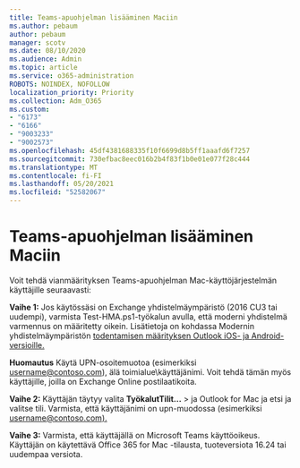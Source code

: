 ```yaml
---
title: Teams-apuohjelman lisääminen Maciin
ms.author: pebaum
author: pebaum
manager: scotv
ms.date: 08/10/2020
ms.audience: Admin
ms.topic: article
ms.service: o365-administration
ROBOTS: NOINDEX, NOFOLLOW
localization_priority: Priority
ms.collection: Adm_O365
ms.custom:
- "6173"
- "6166"
- "9003233"
- "9002573"
ms.openlocfilehash: 45df4381688335f10f6699d8b5ff1aaafd6f7257
ms.sourcegitcommit: 730efbac8eec016b2b4f83f1b0e01e077f28c444
ms.translationtype: MT
ms.contentlocale: fi-FI
ms.lasthandoff: 05/20/2021
ms.locfileid: "52582067"
---
```

# <a name="teams-add-in-for-mac"></a>Teams-apuohjelman lisääminen Maciin

Voit tehdä vianmäärityksen Teams-apuohjelman Mac-käyttöjärjestelmän käyttäjille seuraavasti:

**Vaihe 1:** Jos käytössäsi on Exchange yhdistelmäympäristö (2016 CU3 tai uudempi), varmista Test-HMA.ps1-työkalun avulla, että moderni yhdistelmä varmennus on määritetty oikein. Lisätietoja on kohdassa Modernin yhdistelmäympäristön [todentamisen määrityksen Outlook iOS- ja Android-versioille.](https://aka.ms/TestHMAEAS)  

**Huomautus** Käytä UPN-osoitemuotoa (esimerkiksi [username@contoso.com](mailto:username@contoso.com)), älä toimialue\käyttäjänimi. Voit tehdä tämän myös käyttäjille, joilla on Exchange Online postilaatikoita.

**Vaihe 2:** Käyttäjän täytyy valita **TyökalutTilit...**  >   ja Outlook for Mac ja etsi ja valitse tili. Varmista, että käyttäjänimi on upn-muodossa (esimerkiksi [username@contoso.com).](mailto:username@contoso.com)

**Vaihe 3:** Varmista, että käyttäjällä on Microsoft Teams käyttöoikeus. Käyttäjän on käytettävä Office 365 for Mac -tilausta, tuoteversiota 16.24 tai uudempaa versiota.